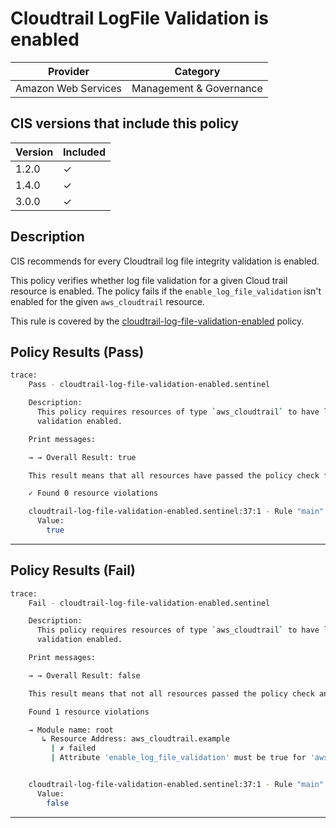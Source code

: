 # Cloudtrail LogFile Validation is enabled

| Provider            | Category                |
|---------------------|-------------------------|
| Amazon Web Services | Management & Governance |

## CIS versions that include this policy

| Version | Included |
|---------|----------|
| 1.2.0   | &check;  |
| 1.4.0   | &check;  |
| 3.0.0   | &check;  |

## Description

CIS recommends for every Cloudtrail log file integrity validation is enabled. 

This policy verifies whether log file validation for a given Cloud trail resource is enabled. 
The policy fails if the `enable_log_file_validation` isn't enabled for the given `aws_cloudtrail` resource.

This rule is covered by the [cloudtrail-log-file-validation-enabled](../../policies/cloudtrail-log-file-validation-enabled.sentinel) policy.

## Policy Results (Pass)
```bash
trace:
    Pass - cloudtrail-log-file-validation-enabled.sentinel

    Description:
      This policy requires resources of type `aws_cloudtrail` to have log file
      validation enabled.

    Print messages:

    → → Overall Result: true

    This result means that all resources have passed the policy check for the policy cloudtrail-log-file-validation-enabled.

    ✓ Found 0 resource violations

    cloudtrail-log-file-validation-enabled.sentinel:37:1 - Rule "main"
      Value:
        true

```

---

## Policy Results (Fail)
```bash
trace:
    Fail - cloudtrail-log-file-validation-enabled.sentinel

    Description:
      This policy requires resources of type `aws_cloudtrail` to have log file
      validation enabled.

    Print messages:

    → → Overall Result: false

    This result means that not all resources passed the policy check and the protected behavior is not allowed for the policy cloudtrail-log-file-validation-enabled.

    Found 1 resource violations

    → Module name: root
       ↳ Resource Address: aws_cloudtrail.example
         | ✗ failed
         | Attribute 'enable_log_file_validation' must be true for 'aws_cloudtrail' resources. Refer to https://docs.aws.amazon.com/securityhub/latest/userguide/cloudtrail-controls.html#cloudtrail-4 for more details.


    cloudtrail-log-file-validation-enabled.sentinel:37:1 - Rule "main"
      Value:
        false

```
---